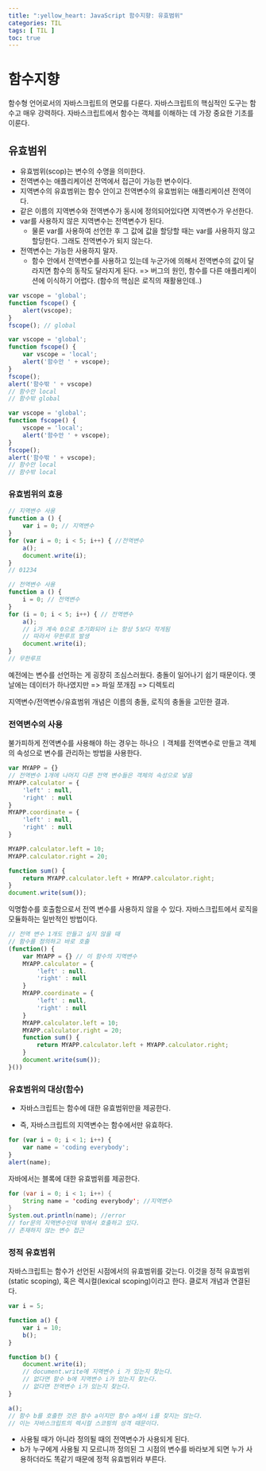 ```yaml
---
title: ":yellow_heart: JavaScript 함수지향: 유효범위"
categories: TIL
tags: [ TIL ]
toc: true
---
```


# 함수지향

함수형 언어로서의 자바스크립트의 면모를 다룬다. 자바스크립트의 핵심적인 도구는 함수고 매우 강력하다. 자바스크립트에서 함수는 객체를 이해하는 데 가장 중요한 기초를 이룬다.

## 유효범위

- 유효범위(scop)는 변수의 수명을 의미한다.
- 전역변수는 애플리케이션 전역에서 접근이 가능한 변수이다.
- 지역변수의 유효범위는 함수 안이고 전역변수의 유효범위는 애플리케이션 전역이다.
- 같은 이름의 지역변수와 전역변수가 동시에 정의되어있다면 지역변수가 우선한다. 
- var를 사용하지 않은 지역변수는 전역변수가 된다. 
  - 물론 var를 사용하여 선언한 후 그 값에 값을 할당할 때는 var를 사용하지 않고 할당한다. 그래도 전역변수가 되지 않는다.
- 전역변수는 가능한 사용하지 말자.
  - 함수 안에서 전역변수를 사용하고 있는데 누군가에 의해서 전역변수의 값이 달라지면 함수의 동작도 달라지게 된다. => 버그의 원인, 함수를 다른 애플리케이션에 이식하기 어렵다. (함수의 핵심은 로직의 재활용인데..)

```javascript
var vscope = 'global';
function fscope() {
    alert(vscope);
}
fscope(); // global
```

```javascript
var vscope = 'global';
function fscope() {
    var vscope = 'local';
    alert('함수안 ' + vscope);
}
fscope(); 
alert('함수밖 ' + vscope) 
// 함수안 local
// 함수밖 global
```

```javascript
var vscope = 'global';
function fscope() {
    vscope = 'local';
    alert('함수안 ' + vscope);
}
fscope();
alert('함수밖 ' + vscope);
// 함수안 local
// 함수밖 local
```



### 유효범위의 효용

```javascript
// 지역변수 사용
function a () {
    var i = 0; // 지역변수
}
for (var i = 0; i < 5; i++) { //전역변수
    a();
    document.write(i);
}
// 01234
```

```javascript
// 전역변수 사용
function a () {
    i = 0; // 전역변수
}
for (i = 0; i < 5; i++) { // 전역변수
    a();
    // i가 계속 0으로 초기화되어 i는 항상 5보다 작게됨
    // 따라서 무한루프 발생
    document.write(i);
}
// 무한루프
```

예전에는 변수를 선언하는 게 굉장히 조심스러웠다. 충돌이 일어나기 쉽기 때문이다. 옛날에는 데이터가 하나였지만 =>  파일 쪼개짐  => 디렉토리 

지역변수/전역변수/유효범위 개념은 이름의 충돌, 로직의 충돌을 고민한 결과. 



### 전역변수의 사용

불가피하게 전역변수를 사용해야 하는 경우는 하나으 ㅣ객체를 전역변수로 만들고 객체의 속성으로 변수를 관리하는 방법을 사용한다.

```javascript 
var MYAPP = {} 
// 전역변수 1개에 나머지 다른 전역 변수들은 객체의 속성으로 넣음
MYAPP.calculator = {
    'left' : null,
    'right' : null
}
MYAPP.coordinate = {
    'left' : null,
    'right' : null
}

MYAPP.calculator.left = 10;
MYAPP.calculator.right = 20;

function sum() {
    return MYAPP.calculator.left + MYAPP.calculator.right;
}
document.write(sum());
```

익명함수를 호출함으로서 전역 변수를 사용하지 않을 수 있다. 자바스크립트에서 로직을 모듈화하는 일반적인 방법이다. 

```javascript
// 전역 변수 1개도 만들고 싶지 않을 때 
// 함수를 정의하고 바로 호출
(function() {
    var MYAPP = {} // 이 함수의 지역변수
    MYAPP.calculator = {
        'left' : null.
        'right' : null
    }
    MYAPP.coordinate = {
        'left' : null,
        'right' : null
    }
   	MYAPP.calculator.left = 10;
    MYAPP.calculator.right = 20;
    function sum() {
        return MYAPP.calculator.left + MYAPP.calculator.right;
    }
    document.write(sum());
}())
```



### 유효범위의 대상(함수)

- 자바스크립트는 함수에 대한 유효범위만을 제공한다.

- 즉, 자바스크립트의 지역변수는 함수에서만 유효하다.

```javascript
for (var i = 0; i < 1; i++) {
    var name = 'coding everybody';
}
alert(name);
```

자바에서는 블록에 대한 유효범위를 제공한다. 

```java
for (var i = 0; i < 1; i++) {
    String name = 'coding everybody'; //지역변수
}
System.out.println(name); //error
// for문의 지역변수인데 밖에서 호출하고 있다.
// 존재하지 않는 변수 접근
```



### 정적 유효범위

자바스크립트는 함수가 선언된 시점에서의 유효범위를 갖는다. 이것을 정적 유효범위(static scoping), 혹은 렉시컬(lexical scoping)이라고 한다. 클로저 개념과 연결된다. 

```javascript
var i = 5;

function a() {
    var i = 10;
    b();
}

function b() {
    document.write(i); 
    // document.write에 지역변수 i 가 있는지 찾는다.
	// 없다면 함수 b에 지역변수 i가 있는지 찾는다.
	// 없다면 전역변수 i가 있는지 찾는다. 
}

a();
// 함수 b를 호출한 것은 함수 a이지만 함수 a에서 i를 찾지는 않는다.
// 이는 자바스크립트의 렉시컬 스코핑의 성격 때문이다. 
```

- 사용될 때가 아니라 정의될 때의 전역변수가 사용되게 된다. 
- b가 누구에게 사용될 지 모르니까 정의된 그 시점의 변수를 바라보게 되면 누가 사용하더라도 똑같기 때문에 정적 유효범위라 부른다.



